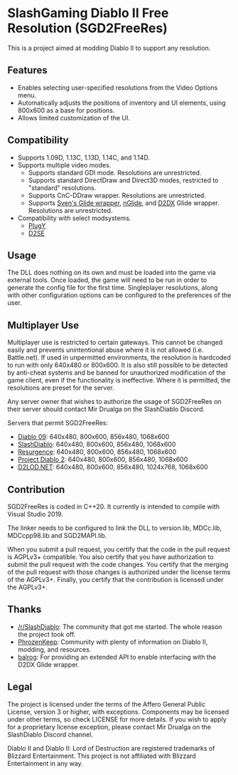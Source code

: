 # SlashGaming Diablo II Free Resolution (SGD2FreeRes)
This is a project aimed at modding Diablo II to support any resolution.

## Features
- Enables selecting user-specified resolutions from the Video Options menu.
- Automatically adjusts the positions of inventory and UI elements, using 800x600 as a base for positions.
- Allows limited customization of the UI.

## Compatibility
- Supports 1.09D, 1.13C, 1.13D, 1.14C, and 1.14D.
- Supports multiple video modes.
  - Supports standard GDI mode. Resolutions are unrestricted.
  - Supports standard DirectDraw and Direct3D modes, restricted to "standard" resolutions.
  - Supports CnC-DDraw wrapper. Resolutions are unrestricted.
  - Supports [Sven's Glide wrapper](http://www.svenswrapper.de/english/), [nGlide](https://www.zeus-software.com/), and [D2DX](https://github.com/bolrog/d2dx) Glide wrapper. Resolutions are unrestricted.
- Compatibility with select modsystems.
  - [PlugY](http://plugy.free.fr/en/index.html)
  - [D2SE](https://snej.org/forum/index2.php?topic=18954.msg459574#msg459574)

## Usage
The DLL does nothing on its own and must be loaded into the game via external tools. Once loaded, the game will need to be run in order to generate the config file for the first time. Singleplayer resolutions, along with other configuration options can be configured to the preferences of the user.

## Multiplayer Use
Multiplayer use is restricted to certain gateways. This cannot be changed easily and prevents unintentional abuse where it is not allowed (i.e. Battle.net). If used in unpermitted environments, the resolution is hardcoded to run with only 640x480 or 800x600. It is also still possible to be detected by anti-cheat systems and be banned for unauthorized modification of the game client, even if the functionality is ineffective. Where it is permitted, the resolutions are preset for the server.

Any server owner that wishes to authorize the usage of SGD2FreeRes on their server should contact Mir Drualga on the SlashDiablo Discord.

Servers that permit SGD2FreeRes:
- [Diablo 09](https://www.diablo09.com/): 640x480, 800x600, 856x480, 1068x600
- [SlashDiablo](https://slashdiablo.net/): 640x480, 800x600, 856x480, 1068x600
- [Resurgence](https://resurgence.slashgaming.net/): 640x480, 800x600, 856x480, 1068x600
- [Project Diablo 2](https://www.projectdiablo2.com/): 640x480, 800x600, 856x480, 1068x600
- [D2LOD.NET](http://d2lod.net/): 640x480, 800x600, 856x480, 1024x768, 1068x600

## Contribution
SGD2FreeRes is coded in C++20. It currently is intended to compile with Visual Studio 2019.

The linker needs to be configured to link the DLL to version.lib, MDCc.lib, MDCcpp98.lib and SGD2MAPI.lib.

When you submit a pull request, you certify that the code in the pull request is AGPLv3+ compatible. You also certify that you have authorization to submit the pull request with the code changes. You certify that the merging of the pull request with those changes is authorized under the license terms of the AGPLv3+. Finally, you certify that the contribution is licensed under the AGPLv3+.

## Thanks
- [/r/SlashDiablo](https://www.reddit.com/r/slashdiablo/): The community that got me started. The whole reason the project took off.
- [PhrozenKeep](https://d2mods.info/): Community with plenty of information on Diablo II, modding, and resources.
- [balrog](https://github.com/bolrog): For providing an extended API to enable interfacing with the D2DX Glide wrapper.

## Legal
The project is licensed under the terms of the Affero General Public License, version 3 or higher, with exceptions. Components may be licensed under other terms, so check LICENSE for more details. If you wish to apply for a proprietary license exception, please contact Mir Drualga on the SlashDiablo Discord channel.

Diablo II and Diablo II: Lord of Destruction are registered trademarks of Blizzard Entertainment. This project is not affiliated with Blizzard Entertainment in any way.
